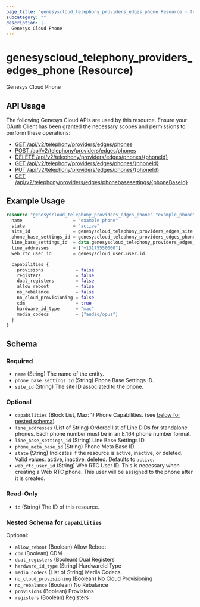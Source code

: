 ```yaml
---
page_title: "genesyscloud_telephony_providers_edges_phone Resource - terraform-provider-genesyscloud"
subcategory: ""
description: |-
  Genesys Cloud Phone
---
```

# genesyscloud_telephony_providers_edges_phone (Resource)

Genesys Cloud Phone

## API Usage
The following Genesys Cloud APIs are used by this resource. Ensure your OAuth Client has been granted the necessary scopes and permissions to perform these operations:

* [GET /api/v2/telephony/providers/edges/phones](https://developer.genesys.cloud/api/rest/v2/telephonyprovidersedge/#get-api-v2-telephony-providers-edges-phones)
* [POST /api/v2/telephony/providers/edges/phones](https://developer.genesys.cloud/api/rest/v2/telephonyprovidersedge/#post-api-v2-telephony-providers-edges-phones)
* [DELETE /api/v2/telephony/providers/edges/phones/{phoneId}](https://developer.genesys.cloud/api/rest/v2/telephonyprovidersedge/#delete-api-v2-telephony-providers-edges-phones--phoneId-)
* [GET /api/v2/telephony/providers/edges/phones/{phoneId}](https://developer.genesys.cloud/api/rest/v2/telephonyprovidersedge/#get-api-v2-telephony-providers-edges-phones--phoneId-)
* [PUT /api/v2/telephony/providers/edges/phones/{phoneId}](https://developer.genesys.cloud/api/rest/v2/telephonyprovidersedge/#put-api-v2-telephony-providers-edges-phones--phoneId-)
* [GET /api/v2/telephony/providers/edges/phonebasesettings/{phoneBaseId}](https://developer.genesys.cloud/api/rest/v2/telephonyprovidersedge/#get-api-v2-telephony-providers-edges-phonebasesettings--phoneBaseId-)

## Example Usage

```terraform
resource "genesyscloud_telephony_providers_edges_phone" "example_phone" {
  name                   = "example phone"
  state                  = "active"
  site_id                = genesyscloud_telephony_providers_edges_site.site.id
  phone_base_settings_id = genesyscloud_telephony_providers_edges_phonebasesettings.phone-base-settings.id
  line_base_settings_id  = data.genesyscloud_telephony_providers_edges_linebasesettings.line-base-settings.id
  line_addresses         = ["+13175550000"]
  web_rtc_user_id        = genesyscloud_user.user.id

  capabilities {
    provisions            = false
    registers             = false
    dual_registers        = false
    allow_reboot          = false
    no_rebalance          = false
    no_cloud_provisioning = false
    cdm                   = true
    hardware_id_type      = "mac"
    media_codecs          = ["audio/opus"]
  }
}
```

<!-- schema generated by tfplugindocs -->
## Schema

### Required

- `name` (String) The name of the entity.
- `phone_base_settings_id` (String) Phone Base Settings ID.
- `site_id` (String) The site ID associated to the phone.

### Optional

- `capabilities` (Block List, Max: 1) Phone Capabilities. (see [below for nested schema](#nestedblock--capabilities))
- `line_addresses` (List of String) Ordered list of Line DIDs for standalone phones.  Each phone number must be in an E.164 phone number format.
- `line_base_settings_id` (String) Line Base Settings ID.
- `phone_meta_base_id` (String) Phone Meta Base ID.
- `state` (String) Indicates if the resource is active, inactive, or deleted. Valid values: active, inactive, deleted. Defaults to `active`.
- `web_rtc_user_id` (String) Web RTC User ID. This is necessary when creating a Web RTC phone. This user will be assigned to the phone after it is created.

### Read-Only

- `id` (String) The ID of this resource.

<a id="nestedblock--capabilities"></a>
### Nested Schema for `capabilities`

Optional:

- `allow_reboot` (Boolean) Allow Reboot
- `cdm` (Boolean) CDM
- `dual_registers` (Boolean) Dual Registers
- `hardware_id_type` (String) HardwareId Type
- `media_codecs` (List of String) Media Codecs
- `no_cloud_provisioning` (Boolean) No Cloud Provisioning
- `no_rebalance` (Boolean) No Rebalance
- `provisions` (Boolean) Provisions
- `registers` (Boolean) Registers

